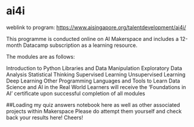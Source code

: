 # ai4i
weblink to program: https://www.aisingapore.org/talentdevelopment/ai4i/

This programme is conducted online on AI Makerspace and includes a 12-month Datacamp subscription as a learning resource.

The modules are as follows:

Introduction to Python
Libraries and Data Manipulation
Exploratory Data Analysis
Statistical Thinking
Supervised Learning
Unsupervised Learning
Deep Learning
Other Programming Languages and Tools to Learn
Data Science and AI in the Real World
Learners will receive the ‘Foundations in AI’ certificate upon successful completion of all modules

##Loading my quiz answers notebook here as well as other associated projects within Makerspace
Please do attempt them yourself and check back your results here! Cheers!
